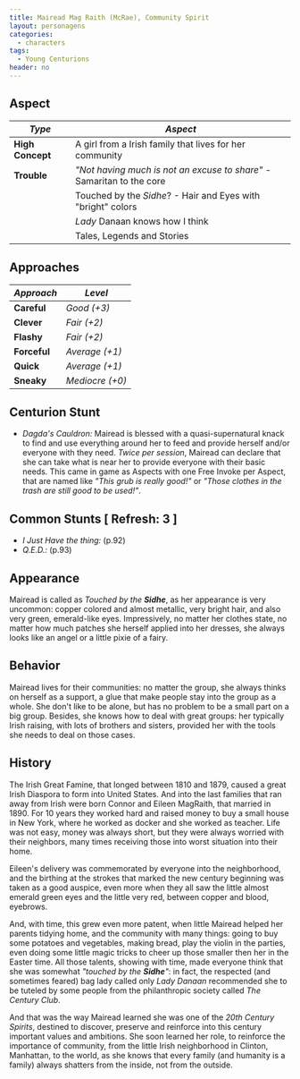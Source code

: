 ```yaml
---
title: Mairead Mag Raith (McRae), Community Spirit
layout: personagens
categories:
  - characters
tags:
  - Young Centurions
header: no
---
```


## Aspect

| ***Type***       | ***Aspect***                                                            |
|------------------|-------------------------------------------------------------------------|
| __High Concept__ | A girl from a Irish family that lives for her community                 |
| __Trouble__      | _"Not having much is not an excuse to share"_ - Samaritan to the core   |
|                  | Touched by the _Sidhe_? - Hair and Eyes with "bright" colors            |
|                  | _Lady_ Danaan knows how I think                                         |
|                  | Tales, Legends and Stories                                              |

## Approaches

| ***Approach***  | ***Level***     |
|-----------------|-----------------|
| __Careful__     | _Good (+3)_     |
| __Clever__      | _Fair (+2)_ |
| __Flashy__      | _Fair (+2)_ |
| __Forceful__    | _Average (+1)_  |
| __Quick__      | _Average (+1)_  |
| __Sneaky__      | _Mediocre (+0)_ |

## Centurion Stunt

+ _Dagda's Cauldron:_ Mairead is blessed with a quasi-supernatural knack to find and use everything around her to feed and provide herself and/or everyone with they need. _Twice per session_, Mairead can declare that she can take what is near her to provide everyone with their basic needs. This came in game as Aspects with one Free Invoke per Aspect, that are named like _"This grub is really good!"_ or _"Those clothes in the trash are still good to be used!"_.

## Common Stunts [ Refresh: 3 ]

+ _I Just Have the thing:_ (p.92) 
+ _Q.E.D.:_ (p.93)

## Appearance

Mairead is called as _Touched by the __Sidhe___, as her appearance is very uncommon: copper colored and almost metallic, very bright hair, and also very green, emerald-like eyes. Impressively, no matter her clothes state, no matter how much patches she herself applied into her dresses, she always looks like an angel or a little pixie of a fairy.

## Behavior

Mairead lives for their communities: no matter the group, she always thinks on herself as a support, a glue that make people stay into the group as a whole. She don't like to be alone, but has no problem to be a small part on a big group. Besides, she knows how to deal with great groups: her typically Irish raising, with lots of brothers and sisters, provided her with the tools she needs to deal on those cases.

## History 

The Irish Great Famine, that longed between 1810 and 1879, caused a great Irish Diaspora to form into United States. And into the last families that ran away from Irish were born Connor and Eileen MagRaith, that married in 1890. For 10 years they worked hard and raised money to buy a small house in New York, where he worked as docker and she worked as teacher. Life was not easy, money was always short, but they were always worried with their neighbors, many times receiving those into worst situation into their home.

Eileen's delivery was commemorated by everyone into the neighborhood, and the birthing at the strokes that marked the new century beginning was taken as a good auspice, even more when they all saw the little almost emerald green eyes and the little very red, between copper and blood, eyebrows.

And, with time, this grew even more patent, when little Mairead helped her parents tidying home, and the community with many things: going to buy some potatoes and vegetables, making bread, play the violin in the parties, even doing some little magic tricks to cheer up those smaller then her in the Easter time. All those talents, showing with time, made everyone think that she was somewhat _"touched by the __Sidhe__"_: in fact, the respected (and sometimes feared) bag lady called only _Lady Danaan_ recommended she to be tuteled by some people from the philanthropic society called _The Century Club_.

And that was the way Mairead learned she was one of the _20th Century Spirits_, destined to discover, preserve and reinforce into this century important values and ambitions. She soon learned her role, to reinforce the importance of community, from the little Irish neighborhood in Clinton, Manhattan, to the world, as she knows that every family (and humanity is a family) always shatters from the inside, not from the outside.

